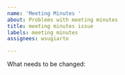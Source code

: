 ```yaml
---
name: 'Meeting Minutes '
about: Problems with meeting minutes
title: meeting minutes issue
labels: meeting minutes
assignees: wsugiarto

---
```


What needs to be changed:

